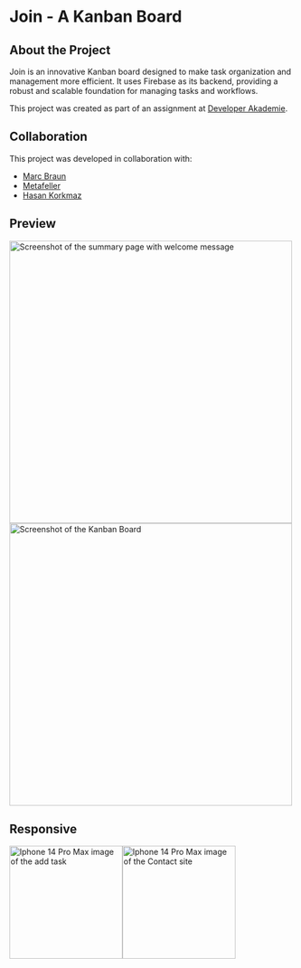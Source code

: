 # Join - A Kanban Board

## About the Project

Join is an innovative Kanban board designed to make task organization and management more efficient. It uses Firebase as its backend, providing a robust and scalable foundation for managing tasks and workflows.

This project was created as part of an assignment at [Developer Akademie](https://developerakademie.com/).

## Collaboration

This project was developed in collaboration with:

- [Marc Braun](https://github.com/Marc-Braun-72)
- [Metafeller](https://github.com/Metafeller)
- [Hasan Korkmaz](https://github.com/hasankorkmaz1999)

## Preview
<img alt="Screenshot of the summary page with welcome message" src="https://raw.githubusercontent.com/Mori-Takahashi/Join-board/main/image/localhost_63342_Join-board_summary.html.png" alt="Beschreibung des Bildes" width="500"/>
<img alt="Screenshot of the Kanban Board" src="https://raw.githubusercontent.com/Mori-Takahashi/Join-board/main/image/localhost_63342_Join-board_board.html.png" alt="Beschreibung des Bildes" width="500"/>

## Responsive
<div style="display: flex;">
  <img alt="Iphone 14 Pro Max image of the add task" src="https://raw.githubusercontent.com/Mori-Takahashi/Join-board/main/image/localhost_63342_Join-board_add_task.html(Iphone%2014%20Pro).png" width="200"/>
  <img alt="Iphone 14 Pro Max image of the Contact site" src="https://raw.githubusercontent.com/Mori-Takahashi/Join-board/main/image/localhost_63342_Join-board_contacts.html(Iphone%2014%20Pro).png" width="200"/>
</div>
